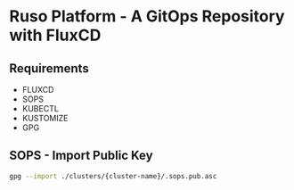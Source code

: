 # Ruso Platform - A GitOps Repository with FluxCD

## Requirements

- FLUXCD
- SOPS
- KUBECTL
- KUSTOMIZE
- GPG

## SOPS - Import Public Key

```bash
gpg --import ./clusters/{cluster-name}/.sops.pub.asc
```
